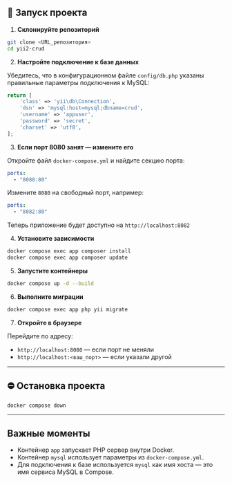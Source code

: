 ## 🚀 Запуск проекта

1. **Склонируйте репозиторий**

```bash
git clone <URL_репозитория>
cd yii2-crud
```

2. **Настройте подключение к базе данных**

Убедитесь, что в конфигурационном файле `config/db.php` указаны правильные параметры подключения к MySQL:

```php
return [
    'class' => 'yii\db\Connection',
    'dsn' => 'mysql:host=mysql;dbname=crud',
    'username' => 'appuser',
    'password' => 'secret',
    'charset' => 'utf8',
];
```

3. **Если порт 8080 занят — измените его**

Откройте файл `docker-compose.yml` и найдите секцию порта:

```yaml
ports:
  - "8080:80"
```

Измените `8080` на свободный порт, например:

```yaml
ports:
  - "8082:80"
```

Теперь приложение будет доступно на `http://localhost:8082`

4. **Установите зависимости**

```bash
docker compose exec app composer install
docker compose exec app composer update
```

5. **Запустите контейнеры**

```bash
docker compose up -d --build
```

6. **Выполните миграции**

```bash
docker compose exec app php yii migrate
```

7. **Откройте в браузере**

Перейдите по адресу:

* `http://localhost:8080` — если порт не меняли
* `http://localhost:<ваш_порт>` — если указали другой

---

## ⛔ Остановка проекта

```bash
docker compose down
```

---

## Важные моменты

* Контейнер `app` запускает PHP сервер внутри Docker.
* Контейнер `mysql` использует параметры из `docker-compose.yml`.
* Для подключения к базе используется `mysql` как имя хоста — это имя сервиса MySQL в Compose.
